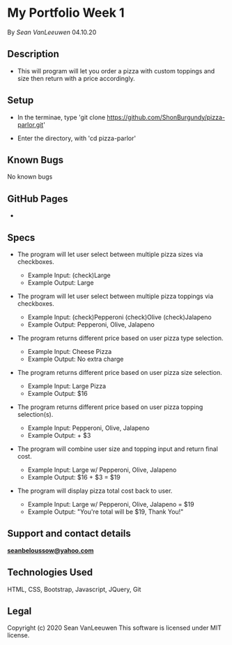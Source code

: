 # My Portfolio Week 1

By _Sean VanLeeuwen_ 04.10.20

## Description

* This will program will let you order a pizza with custom toppings and size then return with a price accordingly.

## Setup

* In the terminae, type 'git clone https://github.com/ShonBurgundy/pizza-parlor.git'

* Enter the directory, with 'cd pizza-parlor'

## Known Bugs

No known bugs

## GitHub Pages

*

## Specs

* The program will let user select between multiple pizza sizes via checkboxes.
  * Example Input: (check)Large
  * Example Output: Large

* The program will let user select between multiple pizza toppings via checkboxes.
  * Example Input: (check)Pepperoni (check)Olive (check)Jalapeno
  * Example Output: Pepperoni, Olive, Jalapeno

* The program returns different price based on user pizza type selection. 
  * Example Input: Cheese Pizza
  * Example Output: No extra charge

* The program returns different price based on user pizza size selection. 
  * Example Input: Large Pizza
  * Example Output: $16

* The program returns different price based on user pizza topping selection(s).
  * Example Input: Pepperoni, Olive, Jalapeno
  * Example Output: + $3

* The program will combine user size and topping input and return final cost.
  * Example Input: Large w/ Pepperoni, Olive, Jalapeno
  * Example Output: $16 + $3 = $19

* The program will display pizza total cost back to user.
  * Example Input: Large w/ Pepperoni, Olive, Jalapeno = $19
  * Example Output: "You're total will be $19, Thank You!"

## Support and contact details

**seanbeloussow@yahoo.com**


## Technologies Used

HTML, CSS, Bootstrap, Javascript, JQuery, Git

## Legal

Copyright (c) 2020 Sean VanLeeuwen
This software is licensed under MIT license.
